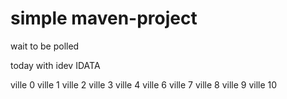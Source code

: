# simple maven-project


wait to be polled

today with idev IDATA

ville 0
ville 1
ville 2
ville 3
ville 4
ville 6
ville 7
ville 8
ville 9
ville 10

